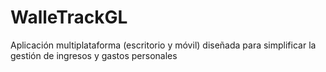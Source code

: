 # WalleTrackGL
Aplicación multiplataforma (escritorio y móvil) diseñada para simplificar la gestión de ingresos y gastos personales

